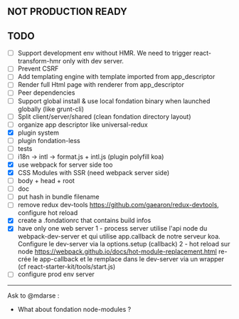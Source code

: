 ## NOT PRODUCTION READY

## TODO
* [ ] Support development env without HMR. We need to trigger react-transform-hmr only with dev server.
* [ ] Prevent CSRF
* [ ] Add templating engine with template imported from app_descriptor
* [ ] Render full Html page with renderer from app_descriptor
* [ ] Peer dependencies
* [ ] Support global install & use local fondation binary when launched globally (like grunt-cli)
* [ ] Split client/server/shared (clean fondation directory layout)
* [ ] organize app descriptor like universal-redux
* [x] plugin system
* [ ] plugin fondation-less
* [ ] tests
* [ ] i18n -> intl -> format.js + intl.js (plugin polyfill koa)
* [x] use webpack for server side too
* [x] CSS Modules with SSR (need webpack server side)
* [ ] body + head + root
* [ ] doc
* [ ] put hash in bundle filename
* [ ] remove redux dev-tools https://github.com/gaearon/redux-devtools, configure hot reload
* [x] create a .fondationrc that contains build infos
* [x]
	have only one web server
	1 - process server
		utilise l'api node du webpack-dev-server et qui utilise app.callback de notre serveur koa. Configure le dev-server via la options.setup (callback)
	2 - hot reload sur node
		https://webpack.github.io/docs/hot-module-replacement.html
		re-crée le app-callback et le remplace dans le dev-server via un wrapper (cf react-starter-kit/tools/start.js)
* [ ] configure prod env server

---

Ask to @mdarse :
- What about fondation node-modules ?

